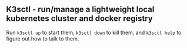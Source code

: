 ## K3sctl - run/manage a lightweight local kubernetes cluster and docker registry

Run `k3sctl up` to start them, `k3sctl down` to kill them, and `k3sctl
help` to figure out how to talk to them.
